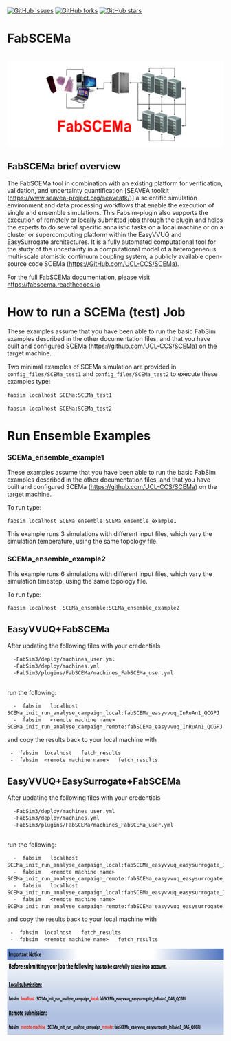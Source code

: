 [![GitHub issues](https://img.shields.io/github/issues/UCL-CCS/FabSCEMa)](https://github.com/UCL-CCS/FabSCEMa/issues)
[![GitHub forks](https://img.shields.io/github/forks/UCL-CCS/FabSCEMa)](https://github.com/UCL-CCS/FabSCEMa/network)
[![GitHub stars](https://img.shields.io/github/stars/UCL-CCS/FabSCEMa)](https://github.com/UCL-CCS/FabSCEMa/stargazers)


# FabSCEMa
<br>
 <img height="200" src="FabSCEMa_logo.png"/>
</br>

FabSCEMa brief overview
-----------------------

The FabSCEMa tool in combination with an existing platform for verification, validation, and uncertainty quantification [SEAVEA toolkit (https://www.seavea-project.org/seaveatk/)]  a scientific simulation environment and data processing workflows that enable the execution of single and ensemble simulations. This Fabsim-plugin also supports the execution of remotely or locally submitted jobs through the plugin and helps the experts to do several specific annalistic tasks on a local machine or on a cluster or supercomputing platform within the EasyVVUQ and EasySurrogate architectures. It is a fully automated computational tool for the study of the uncertainty in a computational model of a heterogeneous multi-scale atomistic continuum coupling system, a publicly available open-source code SCEMa (https://GitHub.com/UCL-CCS/SCEMa).

For the full FabSCEMa documentation, please visit https://fabscema.readthedocs.io


# How to run a SCEMa (test) Job

These examples assume that you have been able to run the basic FabSim examples described in the other documentation files, and that you have built and configured SCEMa (https://github.com/UCL-CCS/SCEMa) on the target machine.

Two minimal examples of  SCEMa simulation are provided in ``config_files/SCEMa_test1`` and  ``config_files/SCEMa_test2`` to execute these examples type:

``fabsim localhost SCEMa:SCEMa_test1``

``fabsim localhost SCEMa:SCEMa_test2``

# Run Ensemble Examples

### SCEMa_ensemble_example1

These examples assume that you have been able to run the basic FabSim examples described in the other documentation files, and that you have built and configured SCEMa (https://github.com/UCL-CCS/SCEMa) on the target machine.

To run type:
```
fabsim localhost SCEMa_ensemble:SCEMa_ensemble_example1
```
This example runs 3 simulations with different input files, which vary the simulation temperature, using the same topology file.


### SCEMa_ensemble_example2

This example runs 6 simulations with different input files, which vary the simulation timestep, using the same topology file.

To run type:
```
fabsim localhost  SCEMa_ensemble:SCEMa_ensemble_example2
```
## EasyVVUQ+FabSCEMa 
After updating the following files with your credentials

```
  -FabSim3/deploy/machines_user.yml
  -FabSim3/deploy/machines.yml
  -FabSim3/plugins/FabSCEMa/machines_FabSCEMa_user.yml
  
```

run the following:

```
  -  fabsim   localhost   SCEMa_init_run_analyse_campaign_local:fabSCEMa_easyvvuq_InRuAn1_QCGPJ
  -  fabsim   <remote machine name>   SCEMa_init_run_analyse_campaign_remote:fabSCEMa_easyvvuq_InRuAn1_QCGPJ

```

and copy the results back to your local machine with

```
 -  fabsim  localhost   fetch_results
 -  fabsim  <remote machine name>   fetch_results
```
## EasyVVUQ+EasySurrogate+FabSCEMa 
After updating the following files with your credentials

```
  -FabSim3/deploy/machines_user.yml
  -FabSim3/deploy/machines.yml
  -FabSim3/plugins/FabSCEMa/machines_FabSCEMa_user.yml
  
```

run the following:

```
  -  fabsim   localhost   SCEMa_init_run_analyse_campaign_local:fabSCEMa_easyvvuq_easysurrogate_InRuAn1_DAS_QCGPJ
  -  fabsim   <remote machine name>   SCEMa_init_run_analyse_campaign_remote:fabSCEMa_easyvvuq_easysurrogate_InRuAn1_DAS_QCGPJ
  -  fabsim   localhost   SCEMa_init_run_analyse_campaign_local:fabSCEMa_easyvvuq_easysurrogate_InRuAn2_DAS_QCGPJ
  -  fabsim   <remote machine name>   SCEMa_init_run_analyse_campaign_remote:fabSCEMa_easyvvuq_easysurrogate_InRuAn2_DAS_QCGPJ

```

and copy the results back to your local machine with

```
 -  fabsim  localhost   fetch_results
 -  fabsim  <remote machine name>   fetch_results
```

<p align="center" width="100%">
 <img height="200" src="images/important.png"/>
</p> 

